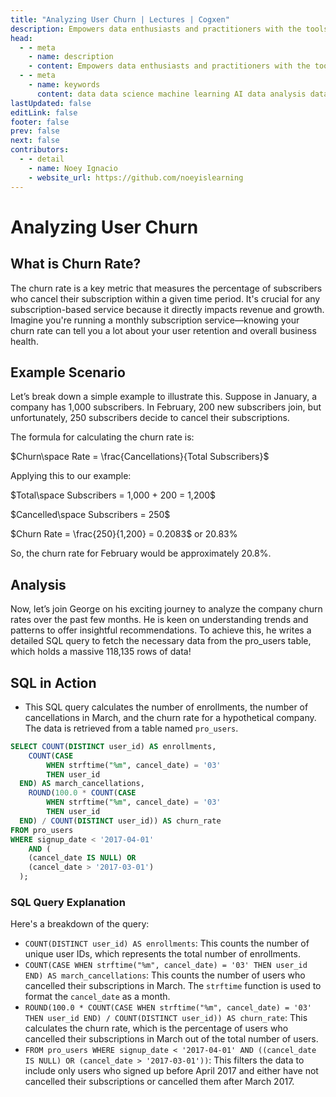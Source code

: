 ```yaml
---
title: "Analyzing User Churn | Lectures | Cogxen"
description: Empowers data enthusiasts and practitioners with the tools and knowledge to unlock the potential of data.
head:
  - - meta
    - name: description
    - content: Empowers data enthusiasts and practitioners with the tools and knowledge to unlock the potential of data.
  - - meta
    - name: keywords
      content: data data science machine learning AI data analysis data-driven data enthusiasts data practitioners
lastUpdated: false
editLink: false
footer: false
prev: false
next: false
contributors:
  - - detail
    - name: Noey Ignacio
    - website_url: https://github.com/noeyislearning
---
```


# Analyzing User Churn

## What is Churn Rate?

The churn rate is a key metric that measures the percentage of subscribers who cancel their subscription within a given time period. It's crucial for any subscription-based service because it directly impacts revenue and growth. Imagine you're running a monthly subscription service—knowing your churn rate can tell you a lot about your user retention and overall business health.

## Example Scenario

Let’s break down a simple example to illustrate this. Suppose in January, a company has 1,000 subscribers. In February, 200 new subscribers join, but unfortunately, 250 subscribers decide to cancel their subscriptions.

<MathExampleCard>

The formula for calculating the churn rate is:

$Churn\space Rate = \frac{Cancellations}{Total Subscribers}$

Applying this to our example:

$Total\space Subscribers = 1,000 + 200 = 1,200$

$Cancelled\space Subscribers = 250$

$Churn Rate = \frac{250}{1,200} = 0.2083$ or $20.83\%$

</MathExampleCard>

So, the churn rate for February would be approximately $20.8\%$.

## Analysis

Now, let’s join George on his exciting journey to analyze the company churn rates over the past few months. He is keen on understanding trends and patterns to offer insightful recommendations. To achieve this, he writes a detailed SQL query to fetch the necessary data from the pro_users table, which holds a massive 118,135 rows of data!

## SQL in Action

- This SQL query calculates the number of enrollments, the number of cancellations in March, and the churn rate for a hypothetical company. The data is retrieved from a table named `pro_users`.

```sql
SELECT COUNT(DISTINCT user_id) AS enrollments,
	COUNT(CASE
       	WHEN strftime("%m", cancel_date) = '03'
        THEN user_id
  END) AS march_cancellations,
 	ROUND(100.0 * COUNT(CASE
       	WHEN strftime("%m", cancel_date) = '03'
        THEN user_id
  END) / COUNT(DISTINCT user_id)) AS churn_rate
FROM pro_users
WHERE signup_date < '2017-04-01'
	AND (
    (cancel_date IS NULL) OR
    (cancel_date > '2017-03-01')
  );
```

### SQL Query Explanation

Here's a breakdown of the query:

- `COUNT(DISTINCT user_id) AS enrollments`: This counts the number of unique user IDs, which represents the total number of enrollments.
- `COUNT(CASE WHEN strftime("%m", cancel_date) = '03' THEN user_id END) AS march_cancellations`: This counts the number of users who cancelled their subscriptions in March. The `strftime` function is used to format the `cancel_date` as a month.
- `ROUND(100.0 * COUNT(CASE WHEN strftime("%m", cancel_date) = '03' THEN user_id END) / COUNT(DISTINCT user_id)) AS churn_rate`: This calculates the churn rate, which is the percentage of users who cancelled their subscriptions in March out of the total number of users.
- `FROM pro_users WHERE signup_date < '2017-04-01' AND ((cancel_date IS NULL) OR (cancel_date > '2017-03-01'))`: This filters the data to include only users who signed up before April 2017 and either have not cancelled their subscriptions or cancelled them after March 2017.

<ImageCard
img_url="https://i.imgur.com/M2xdFh3.png"
caption="Query Results"
copyright_owner="codecademy.com"
:bordered="true"
/>
